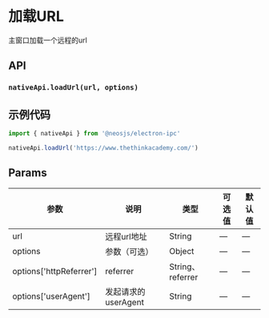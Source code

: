 # 加载URL

主窗口加载一个远程的url

## API
###  `nativeApi.loadUrl(url, options)`
### 

## 示例代码
```js
import { nativeApi } from '@neosjs/electron-ipc'

nativeApi.loadUrl('https://www.thethinkacademy.com/')
```

## Params

| 参数  | 说明     | 类型   | 可选值     | 默认值 |
| ----- | -------- | ------ | ---------- | ------ |
| url | 远程url地址 | String | —  | —      |
| options | 参数（可选） | Object | —  | —      |
| options['httpReferrer']| referrer | String、referrer | —  | —      |
| options['userAgent']| 发起请求的 userAgent | String | —  | —      |
